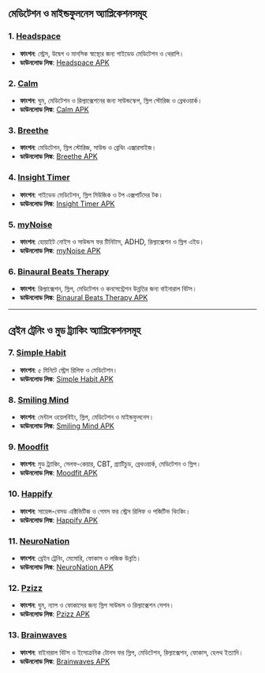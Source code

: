 ## মেডিটেশন ও মাইন্ডফুলনেস অ্যাপ্লিকেশনসমূহ

### 1. [Headspace](https://apkpure.com/headspace-mindful-meditation/com.getsomeheadspace.android)
- **ফাংশন**: স্ট্রেস, উদ্বেগ ও মানসিক স্বাস্থ্যের জন্য গাইডেড মেডিটেশন ও থেরাপি।
- **ডাউনলোড লিঙ্ক**: [Headspace APK](https://apkpure.com/headspace-mindful-meditation/com.getsomeheadspace.android)

### 2. [Calm](https://apkpure.com/calm-sleep-meditate-relax/com.calm.android)
- **ফাংশন**: ঘুম, মেডিটেশন ও রিল্যাক্সেশনের জন্য সাউন্ডস্কেপ, স্লিপ স্টোরিজ ও ব্রেথওয়ার্ক।
- **ডাউনলোড লিঙ্ক**: [Calm APK](https://apkpure.com/calm-sleep-meditate-relax/com.calm.android)

### 3. [Breethe](https://apkpure.com/breethe-meditation-sleep/com.Meditation.app)
- **ফাংশন**: মেডিটেশন, স্লিপ স্টোরিজ, সাউন্ড ও ব্রেথিং এক্সারসাইজ।
- **ডাউনলোড লিঙ্ক**: [Breethe APK](https://apkpure.com/breethe-meditation-sleep/com.Meditation.app)

### 4. [Insight Timer](https://apkpure.com/insight-timer-meditation-app/com.spotlightsix.zentimerlite2)
- **ফাংশন**: গাইডেড মেডিটেশন, স্লিপ মিউজিক ও টপ এক্সপার্টদের টক।
- **ডাউনলোড লিঙ্ক**: [Insight Timer APK](https://apkpure.com/insight-timer-meditation-app/com.spotlightsix.zentimerlite2)

### 5. [myNoise](https://apkpure.com/mynoise-focus-relax-sleep/com.mynoise.mynoise)
- **ফাংশন**: হোয়াইট নোইস ও সাউন্ডস ফর টিনিটাস, ADHD, রিল্যাক্সেশন ও স্লিপ এইড।
- **ডাউনলোড লিঙ্ক**: [myNoise APK](https://apkpure.com/mynoise-focus-relax-sleep/com.mynoise.mynoise)

### 6. [Binaural Beats Therapy](https://apkpure.com/binaural-beats-therapy/com.ihunda.android.binauralbeat)
- **ফাংশন**: রিল্যাক্সেশন, স্লিপ, মেডিটেশন ও কনসেন্ট্রেশন উন্নতির জন্য বাইনারাল বিটস।
- **ডাউনলোড লিঙ্ক**: [Binaural Beats Therapy APK](https://apkpure.com/binaural-beats-therapy/com.ihunda.android.binauralbeat)

---

## ব্রেইন ট্রেনিং ও মুড ট্র্যাকিং অ্যাপ্লিকেশনসমূহ

### 7. [Simple Habit](https://apkpure.com/simple-habit-meditation/com.simplehabit.simplehabitapp)
- **ফাংশন**: ৫ মিনিটে স্ট্রেস রিলিফ ও মেডিটেশন।
- **ডাউনলোড লিঙ্ক**: [Simple Habit APK](https://apkpure.com/simple-habit-meditation/com.simplehabit.simplehabitapp)

### 8. [Smiling Mind](https://apkpure.com/smiling-mind-meditation-app/com.smilingmind.app)
- **ফাংশন**: মেন্টাল ওয়েলবিইং, স্লিপ, মেডিটেশন ও মাইন্ডফুলনেস।
- **ডাউনলোড লিঙ্ক**: [Smiling Mind APK](https://apkpure.com/smiling-mind-meditation-app/com.smilingmind.app)

### 9. [Moodfit](https://apkpure.com/moodfit-mental-health-fitness/com.robleridge.Moodfit)
- **ফাংশন**: মুড ট্র্যাকিং, সেলফ-কেয়ার, CBT, গ্র্যাটিচুড, ব্রেথওয়ার্ক, মেডিটেশন ও স্লিপ।
- **ডাউনলোড লিঙ্ক**: [Moodfit APK](https://apkpure.com/moodfit-mental-health-fitness/com.robleridge.Moodfit)

### 10. [Happify](https://apkpure.com/happify/com.happify.happifyinc)
- **ফাংশন**: সায়েন্স-বেসড এক্টিভিটিজ ও গেমস ফর স্ট্রেস রিলিফ ও পজিটিভ থিংকিং।
- **ডাউনলোড লিঙ্ক**: [Happify APK](https://apkpure.com/happify/com.happify.happifyinc)

### 11. [NeuroNation](https://apkpure.com/neuronation-brain-training/air.nn.mobile.app.main)
- **ফাংশন**: ব্রেইন ট্রেনিং, মেমোরি, ফোকাস ও লজিক উন্নতি।
- **ডাউনলোড লিঙ্ক**: [NeuroNation APK](https://apkpure.com/neuronation-brain-training/air.nn.mobile.app.main)

### 12. [Pzizz](https://apkpure.com/pzizz-sleep-nap-focus/com.pzizz.android)
- **ফাংশন**: ঘুম, ন্যাপ ও ফোকাসের জন্য স্লিপ সাউন্ডস ও রিল্যাক্সেশন সেশন।
- **ডাউনলোড লিঙ্ক**: [Pzizz APK](https://apkpure.com/pzizz-sleep-nap-focus/com.pzizz.android)

### 13. [Brainwaves](https://apkpure.com/brainwaves-sleep-meditation/com.imoblife.brainwave)
- **ফাংশন**: বাইনারাল বিটস ও ইসোক্রনিক টোনস ফর স্লিপ, মেডিটেশন, রিল্যাক্সেশন, ফোকাস, হেলথ ইত্যাদি।
- **ডাউনলোড লিঙ্ক**: [Brainwaves APK](https://apkpure.com/brainwaves-sleep-meditation/com.imoblife.brainwave)
